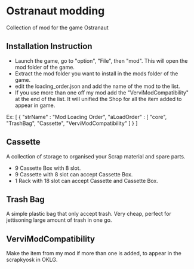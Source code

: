 # Ostranaut modding

Collection of mod for the game Ostranaut



## Installation Instruction
- Launch the game, go to "option", "File", then "mod". This will open the mod folder of the game.
- Extract the mod folder you want to install in the mods folder of the game. 
- edit the loading_order.json and add the name of the mod to the list. 
- If you use more than one off my mod add the "VerviModCompatibility" at the end of the list.
It will unified the Shop for all the item added to appear in game.

Ex:
[
 {
  "strName" : "Mod Loading Order",
  "aLoadOrder" : [
  "core",
  "TrashBag",
  "Cassette",
  "VerviModCompatibility"
  ]
 }
]

## Cassette
A collection of storage to organised your Scrap material and spare parts.

- 9 Cassette Box with 8 slot.
- 9 Cassette with 8 slot can accept Cassette Box.
- 1 Rack with 18 slot can accept Cassette and Cassette Box.

## Trash Bag
A simple plastic bag that only accept trash. Very cheap, perfect for jettisoning large amount of trash in one go.

## VerviModCompatibility
Make the item from my mod if more than one is added, to appear in the scrapkyosk in OKLG.
